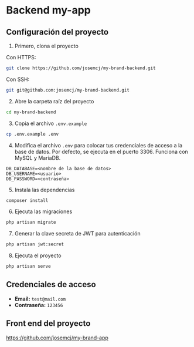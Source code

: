 # Backend my-app

## Configuración del proyecto

1. Primero, clona el proyecto

Con HTTPS:

```sh
git clone https://github.com/josemcj/my-brand-backend.git
```

Con SSH:

```sh
git git@github.com:josemcj/my-brand-backend.git
```

2. Abre la carpeta raíz del proyecto

```sh
cd my-brand-backend
```

3. Copia el archivo `.env.example`

```sh
cp .env.example .env
```

4. Modifica el archivo `.env` para colocar tus credenciales de acceso a la base de datos. Por defecto, se ejecuta en el puerto 3306. Funciona con MySQL y MariaDB.

```
DB_DATABASE=<nombre de la base de datos>
DB_USERNAME=<usuario>
DB_PASSWORD=<contraseña>
```

5. Instala las dependencias

```sh
composer install
```

6. Ejecuta las migraciones

```sh
php artisan migrate
```

7. Generar la clave secreta de JWT para autenticación

```sh
php artisan jwt:secret
```

8. Ejecuta el proyecto

```sh
php artisan serve
```

## Credenciales de acceso

-   **Email:** `test@mail.com`
-   **Contraseña:** `123456`

## Front end del proyecto

https://github.com/josemcj/my-brand-app
